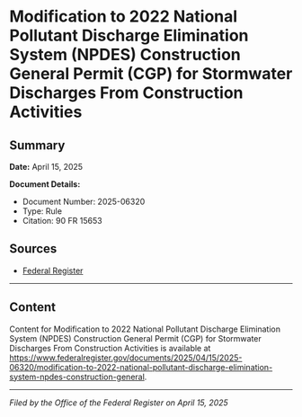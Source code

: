 # Modification to 2022 National Pollutant Discharge Elimination System (NPDES) Construction General Permit (CGP) for Stormwater Discharges From Construction Activities

## Summary

**Date:** April 15, 2025

**Document Details:**
- Document Number: 2025-06320
- Type: Rule
- Citation: 90 FR 15653

## Sources
- [Federal Register](https://www.federalregister.gov/documents/2025/04/15/2025-06320/modification-to-2022-national-pollutant-discharge-elimination-system-npdes-construction-general)

---

## Content

Content for Modification to 2022 National Pollutant Discharge Elimination System (NPDES) Construction General Permit (CGP) for Stormwater Discharges From Construction Activities is available at https://www.federalregister.gov/documents/2025/04/15/2025-06320/modification-to-2022-national-pollutant-discharge-elimination-system-npdes-construction-general.

---

*Filed by the Office of the Federal Register on April 15, 2025*
